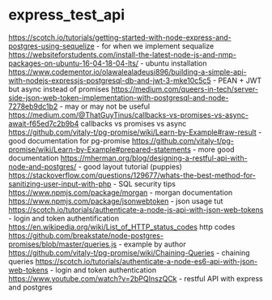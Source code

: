# express_test_api

https://scotch.io/tutorials/getting-started-with-node-express-and-postgres-using-sequelize - for when we implement sequalize
https://websiteforstudents.com/install-the-latest-node-js-and-nmp-packages-on-ubuntu-16-04-18-04-lts/ - ubuntu installation
https://www.codementor.io/olawalealadeusi896/building-a-simple-api-with-nodejs-expressjs-postgresql-db-and-jwt-3-mke10c5c5 - PEAN + JWT but async instead of promises
https://medium.com/queers-in-tech/server-side-json-web-token-implementation-with-postgresql-and-node-7278eb9dc1b2 - may or may not be useful
https://medium.com/@ThatGuyTinus/callbacks-vs-promises-vs-async-await-f65ed7c2b9b4 callbacks vs promises vs async
https://github.com/vitaly-t/pg-promise/wiki/Learn-by-Example#raw-result - good documentation for pg-promise
https://github.com/vitaly-t/pg-promise/wiki/Learn-by-Example#prepared-statements - more good documentation
https://mherman.org/blog/designing-a-restful-api-with-node-and-postgres/ - good layout tutorial (puppies)
https://stackoverflow.com/questions/129677/whats-the-best-method-for-sanitizing-user-input-with-php - SQL security tips
https://www.npmjs.com/package/morgan - morgan documentation
https://www.npmjs.com/package/jsonwebtoken - json usage tut
https://scotch.io/tutorials/authenticate-a-node-js-api-with-json-web-tokens - login and token authentification
https://en.wikipedia.org/wiki/List_of_HTTP_status_codes http codes
https://github.com/breakstate/node-postgres-promises/blob/master/queries.js - example by author
https://github.com/vitaly-t/pg-promise/wiki/Chaining-Queries - chaining queries
https://scotch.io/tutorials/authenticate-a-node-es6-api-with-json-web-tokens - login and token authentication
https://www.youtube.com/watch?v=2bPQInszQCk - restful API with express and postgres